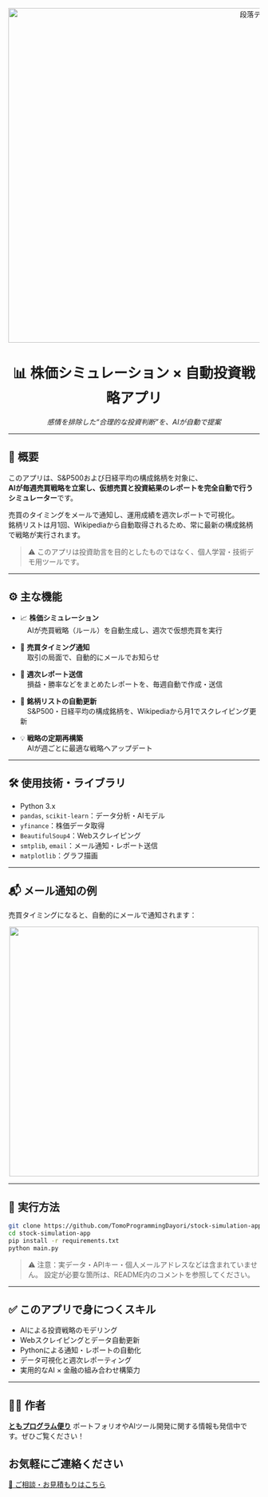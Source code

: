 <p align="center">
<img width="996" height="670" alt="段落テキスト" src="https://github.com/user-attachments/assets/1f09bdca-b973-4f56-aa5d-38c62e811069" />

</p>

<h1 align="center">📊 株価シミュレーション × 自動投資戦略アプリ</h1>

<p align="center"><i>感情を排除した“合理的な投資判断”を、AIが自動で提案</i></p>

---

## 📌 概要

このアプリは、S&P500および日経平均の構成銘柄を対象に、  
**AIが毎週売買戦略を立案し、仮想売買と投資結果のレポートを完全自動で行うシミュレーター**です。

売買のタイミングをメールで通知し、運用成績を週次レポートで可視化。  
銘柄リストは月1回、Wikipediaから自動取得されるため、常に最新の構成銘柄で戦略が実行されます。

> ⚠️ このアプリは投資助言を目的としたものではなく、個人学習・技術デモ用ツールです。

---

## ⚙️ 主な機能

- 📈 **株価シミュレーション**  
　AIが売買戦略（ルール）を自動生成し、週次で仮想売買を実行

- 📧 **売買タイミング通知**  
　取引の局面で、自動的にメールでお知らせ

- 📝 **週次レポート送信**  
　損益・勝率などをまとめたレポートを、毎週自動で作成・送信

- 🔄 **銘柄リストの自動更新**  
　S&P500・日経平均の構成銘柄を、Wikipediaから月1でスクレイピング更新

- 💡 **戦略の定期再構築**  
　AIが週ごとに最適な戦略へアップデート

---

## 🛠 使用技術・ライブラリ

- Python 3.x
- `pandas`, `scikit-learn`：データ分析・AIモデル
- `yfinance`：株価データ取得
- `BeautifulSoup4`：Webスクレイピング
- `smtplib`, `email`：メール通知・レポート送信
- `matplotlib`：グラフ描画

---

## 📬 メール通知の例

売買タイミングになると、自動的にメールで通知されます：

<p align="center">
  <img src="https://github.com/user-attachments/assets/51277f69-2d4d-426f-a78e-ab2bcad8acfe" width="500" />
</p>

---

## 🚀 実行方法

```bash
git clone https://github.com/TomoProgrammingDayori/stock-simulation-app.git
cd stock-simulation-app
pip install -r requirements.txt
python main.py
````

> ⚠️ 注意：実データ・APIキー・個人メールアドレスなどは含まれていません。
> 設定が必要な箇所は、README内のコメントを参照してください。

---

## ✅ このアプリで身につくスキル

* AIによる投資戦略のモデリング
* Webスクレイピングとデータ自動更新
* Pythonによる通知・レポートの自動化
* データ可視化と週次レポーティング
* 実用的なAI × 金融の組み合わせ構築力

---

## 🧑‍💻 作者

**[ともプログラム便り](https://github.com/TomoProgrammingDayori)**
ポートフォリオやAIツール開発に関する情報も発信中です。ぜひご覧ください！

## お気軽にご連絡ください
[📩 ご相談・お見積もりはこちら](mailto:realmadrid71214591@gmail.com)
